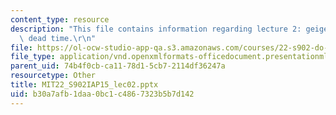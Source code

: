 ```yaml
---
content_type: resource
description: "This file contains information regarding lecture 2: geiger tube theory,\
  \ dead time.\r\n"
file: https://ol-ocw-studio-app-qa.s3.amazonaws.com/courses/22-s902-do-it-yourself-diy-geiger-counters-january-iap-2015/b30a7afb1daa0bc1c4867323b5b7d142_MIT22_S902IAP15_lec02.pptx
file_type: application/vnd.openxmlformats-officedocument.presentationml.presentation
parent_uid: 74b4f0cb-ca11-78d1-5cb7-2114df36247a
resourcetype: Other
title: MIT22_S902IAP15_lec02.pptx
uid: b30a7afb-1daa-0bc1-c486-7323b5b7d142
---
```

